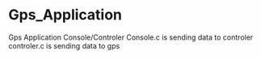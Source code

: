 # Gps_Application
Gps Application Console/Controler
Console.c is sending data to controler
controler.c is sending data to gps 
